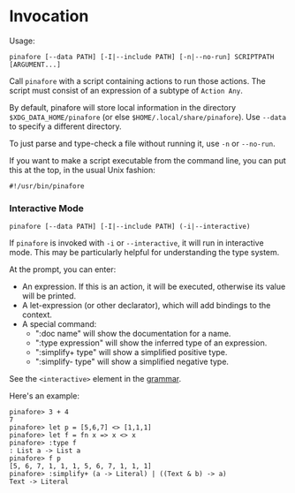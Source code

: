 # Invocation

Usage:
```text
pinafore [--data PATH] [-I|--include PATH] [-n|--no-run] SCRIPTPATH [ARGUMENT...]
```

Call `pinafore` with a script containing actions to run those actions.
The script must consist of an expression of a subtype of `Action Any`.

By default, pinafore will store local information in the directory `$XDG_DATA_HOME/pinafore` (or else `$HOME/.local/share/pinafore`).
Use `--data` to specify a different directory.

To just parse and type-check a file without running it, use `-n` or `--no-run`.

If you want to make a script executable from the command line, you can put this at the top, in the usual Unix fashion:

```text
#!/usr/bin/pinafore
```

### Interactive Mode

```text
pinafore [--data PATH] [-I|--include PATH] (-i|--interactive)
```

If `pinafore` is invoked with `-i` or `--interactive`, it will run in interactive mode.
This may be particularly helpful for understanding the type system.

At the prompt, you can enter:

* An expression. If this is an action, it will be executed, otherwise its value will be printed.
* A let-expression (or other declarator), which will add bindings to the context.
* A special command:
    * ":doc name" will show the documentation for a name.
    * ":type expression" will show the inferred type of an expression.
    * ":simplify+ type" will show a simplified positive type.
    * ":simplify- type" will show a simplified negative type.

See the `<interactive>` element in the [grammar](syntax.md#grammar).

Here's an example:

```text
pinafore> 3 + 4
7
pinafore> let p = [5,6,7] <> [1,1,1]
pinafore> let f = fn x => x <> x
pinafore> :type f
: List a -> List a
pinafore> f p
[5, 6, 7, 1, 1, 1, 5, 6, 7, 1, 1, 1]
pinafore> :simplify+ (a -> Literal) | ((Text & b) -> a)
Text -> Literal
```
